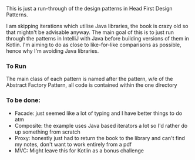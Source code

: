 This is just a run-through of the design patterns in Head First Design Patterns.

I am skipping iterations which utilise Java libraries, the book is crazy old so that mightn't be advisable anyway.
The main goal of this is to just run through the patterns in IntelliJ with Java before building versions of them in Kotlin.
I'm aiming to do as close to like-for-like comparisons as possible, hence why I'm avoiding Java libraries.

### To Run

The main class of each pattern is named after the pattern, w/e of the Abstract Factory Pattern, all code is contained within the one directory

### To be done:

- Facade: just seemed like a lot of typing and I have better things to do atm
- Composite: the example uses Java based iterators a lot so I'd rather do up something from scratch
- Proxy: honestly just had to return the book to the library and can't find my notes, don't want to work entirely from a pdf
- MVC: Might leave this for Kotlin as a bonus challenge